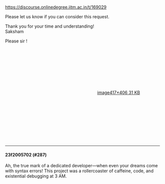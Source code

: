https://discourse.onlinedegree.iitm.ac.in/t/169029

Please let us know if you can consider this request.</p>
<p>Thank you for your time and understanding!<br/>
Saksham</p>
<p>Please sir  !<br/>
<div class="lightbox-wrapper"><a class="lightbox" data-download-href="/uploads/short-url/vMZ2hySWoSDtbBeOIDCZllLASuj.jpeg?dl=1" href="https://europe1.discourse-cdn.com/flex013/uploads/iitm/original/3X/d/e/decceb7013a2c72a3bae1736a8bd9bb8961da81f.jpeg" rel="noopener nofollow ugc" title="image"><div class="meta"><svg aria-hidden="true" class="fa d-icon d-icon-far-image svg-icon"><use href="#far-image"></use></svg><span class="filename">image</span><span class="informations">417×406 31 KB</span><svg aria-hidden="true" class="fa d-icon d-icon-discourse-expand svg-icon"><use href="#discourse-expand"></use></svg></div></a></div></p><hr>

<h4>23f2005702 (#287)</h4>
<p>Ah, the true mark of a dedicated developer—when even your dreams come with syntax errors! This project was a rollercoaster of caffeine, code, and existential debugging at 3 AM.